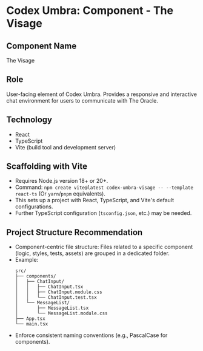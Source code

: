 # Codex Umbra: Component - The Visage

## Component Name
The Visage

## Role
User-facing element of Codex Umbra. Provides a responsive and interactive chat environment for users to communicate with The Oracle.

## Technology
- React
- TypeScript
- Vite (build tool and development server)

## Scaffolding with Vite
- Requires Node.js version 18+ or 20+.
- Command: `npm create vite@latest codex-umbra-visage -- --template react-ts`
  (Or `yarn`/`pnpm` equivalents).
- This sets up a project with React, TypeScript, and Vite's default configurations.
- Further TypeScript configuration (`tsconfig.json`, etc.) may be needed.

## Project Structure Recommendation
- Component-centric file structure: Files related to a specific component (logic, styles, tests, assets) are grouped in a dedicated folder.
- Example:
  ```
  src/
  ├── components/
  │   ├── ChatInput/
  │   │   ├── ChatInput.tsx
  │   │   ├── ChatInput.module.css
  │   │   └── ChatInput.test.tsx
  │   └── MessageList/
  │       ├── MessageList.tsx
  │       └── MessageList.module.css
  ├── App.tsx
  └── main.tsx
  ```
- Enforce consistent naming conventions (e.g., PascalCase for components).
